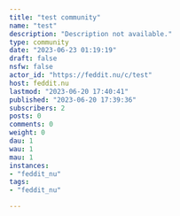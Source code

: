 ```yaml
---
title: "test community" 
name: "test"
description: "Description not available."
type: community
date: "2023-06-23 01:19:19"
draft: false
nsfw: false
actor_id: "https://feddit.nu/c/test"
host: feddit.nu
lastmod: "2023-06-20 17:40:41"
published: "2023-06-20 17:39:36"
subscribers: 2
posts: 0
comments: 0
weight: 0
dau: 1
wau: 1
mau: 1
instances:
- "feddit_nu"
tags: 
- "feddit_nu"

---
```

